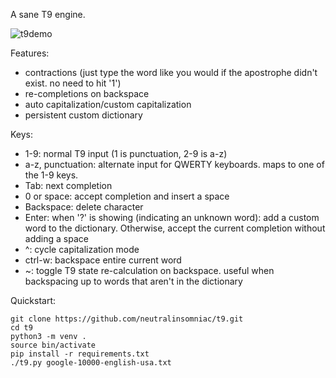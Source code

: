 A sane T9 engine.

![t9demo](https://pintobyte.com/tmp/t9_demo.gif)

Features:
- contractions (just type the word like you would if the apostrophe didn't exist. no need to hit '1')
- re-completions on backspace
- auto capitalization/custom capitalization
- persistent custom dictionary

Keys:
- 1-9: normal T9 input (1 is punctuation, 2-9 is a-z)
- a-z, punctuation: alternate input for QWERTY keyboards. maps to one of the 1-9 keys.
- Tab: next completion
- 0 or space: accept completion and insert a space
- Backspace: delete character
- Enter: when '?' is showing (indicating an unknown word): add a custom word to
  the dictionary. Otherwise, accept the current completion without adding a space
- ^: cycle capitalization mode
- ctrl-w: backspace entire current word
- ~: toggle T9 state re-calculation on backspace. useful when backspacing up to
  words that aren't in the dictionary

Quickstart:
```
git clone https://github.com/neutralinsomniac/t9.git
cd t9
python3 -m venv .
source bin/activate
pip install -r requirements.txt
./t9.py google-10000-english-usa.txt
```
